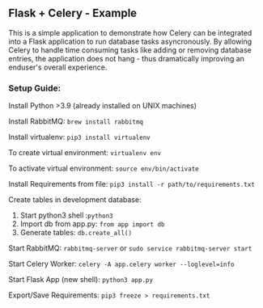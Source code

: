## Flask + Celery - Example

This is a simple application to demonstrate how Celery can be integrated into a Flask application to run database tasks asyncronously. By allowing Celery to handle time consuming tasks like adding or removing database entries, the application does not hang - thus dramatically improving an enduser's overall experience.

### Setup Guide:

Install Python >3.9 (already installed on UNIX machines)

Install RabbitMQ: `brew install rabbitmq`

Install virtualenv: `pip3 install virtualenv`

To create virtual environment: `virtualenv env`

To activate virtual environment: `source env/bin/activate`

Install Requirements from file: `pip3 install -r path/to/requirements.txt`

Create tables in development database:

1. Start python3 shell :`python3`
2. Import db from app.py: `from app import db`
3. Generate tables: `db.create_all()`

Start RabbitMQ: `rabbitmq-server` or `sudo service rabbitmq-server start`

Start Celery Worker: `celery -A app.celery worker --loglevel=info`

Start Flask App (new shell): `python3 app.py`

Export/Save Requirements: `pip3 freeze > requirements.txt`
